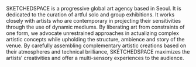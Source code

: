 SKETCHEDSPACE is a progressive global art agency based in Seoul. It is dedicated to the curation of artful solo and group exhibitions. It works closely with artists who are contemporary in projecting their sensitivities through the use of dynamic mediums. By liberating art from constraints of one form, we advocate unrestrained approaches in actualizing complex artistic concepts while upholding the structure, ambience and story of the venue. By carefully assembling complementary artistic creations based on their atmospheres and technical brilliance, SKETCHEDSPACE maximizes the artists’ creativities and offer a multi-sensory experiences to the audience.
